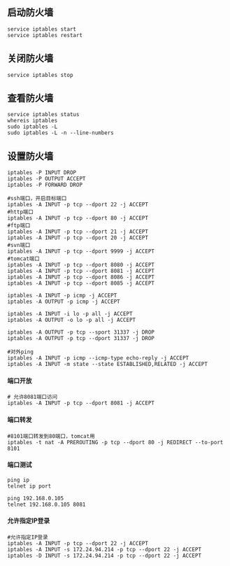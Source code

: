 <!--
author: wngn123
head: head.png
date: 2016-09-03
title: CentOS6 firewall防火墙
tags: centos centos6 linux
category: Centos
status: publish
summary: CentOS6 firewall防火墙 service iptables start|stop|restart|status
-->

## 启动防火墙
```
service iptables start
service iptables restart
```
## 关闭防火墙
```
service iptables stop
```
## 查看防火墙
```
service iptables status
whereis iptables
sudo iptables -L
sudo iptables -L -n --line-numbers 
```
## 设置防火墙
```
iptables -P INPUT DROP
iptables -P OUTPUT ACCEPT
iptables -P FORWARD DROP

#ssh端口，开启目标端口
iptables -A INPUT -p tcp --dport 22 -j ACCEPT
#http端口
iptables -A INPUT -p tcp --dport 80 -j ACCEPT
#ftp端口
iptables -A INPUT -p tcp --dport 21 -j ACCEPT
iptables -A INPUT -p tcp --dport 20 -j ACCEPT
#svn端口
iptables -A INPUT -p tcp --dport 9999 -j ACCEPT
#tomcat端口
iptables -A INPUT -p tcp --dport 8080 -j ACCEPT
iptables -A INPUT -p tcp --dport 8081 -j ACCEPT
iptables -A INPUT -p tcp --dport 8086 -j ACCEPT
iptables -A INPUT -p tcp --dport 8085 -j ACCEPT

iptables -A INPUT -p icmp -j ACCEPT
iptables -A OUTPUT -p icmp -j ACCEPT

iptables -A INPUT -i lo -p all -j ACCEPT
iptables -A OUTPUT -o lo -p all -j ACCEPT

iptables -A OUTPUT -p tcp --sport 31337 -j DROP
iptables -A OUTPUT -p tcp --dport 31337 -j DROP

#对外ping
iptables -A INPUT -p icmp --icmp-type echo-reply -j ACCEPT
iptables -A INPUT -m state --state ESTABLISHED,RELATED -j ACCEPT
```
#### 端口开放
```
# 允许8081端口访问
iptables -A INPUT -p tcp --dport 8081 -j ACCEPT
```
#### 端口转发
```
#8101端口转发到80端口，tomcat用
iptables -t nat -A PREROUTING -p tcp --dport 80 -j REDIRECT --to-port 8101
```
#### 端口测试
```
ping ip
telnet ip port

ping 192.168.0.105
telnet 192.168.0.105 8081
```
#### 允许指定IP登录
```
#允许指定IP登录
iptables -A INPUT -p tcp --dport 22 -j ACCEPT
iptables -A INPUT -s 172.24.94.214 -p tcp --dport 22 -j ACCEPT
iptables -D INPUT -s 172.24.94.214 -p tcp --dport 22 -j ACCEPT
```

